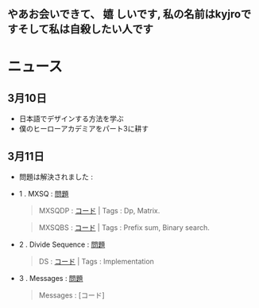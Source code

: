 ## やあお会いできて、 嬉 しいです, 私の名前はkyjroですそして私は自殺したい人です

# ニュース

## 3月10日
- 日本語でデザインする方法を学ぶ
- 僕のヒーローアカデミアをパート3に耕す

## 3月11日
- 問題は解決されました :
- 1 . MXSQ : [問題](https://oj.vnoi.info/problem/qbsquare)
  >MXSQDP : [コード](https://github.com/SunnyYeahBoiii/EveryDayCode/blob/main/Kyjro%E3%81%AE%E3%83%87%E3%83%A2%E3%82%B3%E3%83%BC%E3%83%89/%E5%95%8F%E9%A1%8C%E3%81%AE%E4%BA%BA%E7%94%9F/%E3%83%9B%E3%82%A4%E3%81%95%E3%82%93/mxsqdp.cpp) 
        | Tags : Dp, Matrix.
 
  >MXSQBS : [コード](https://github.com/SunnyYeahBoiii/EveryDayCode/blob/main/Kyjro%E3%81%AE%E3%83%87%E3%83%A2%E3%82%B3%E3%83%BC%E3%83%89/%E5%95%8F%E9%A1%8C%E3%81%AE%E4%BA%BA%E7%94%9F/%E3%83%9B%E3%82%A4%E3%81%95%E3%82%93/mxsqbs.cpp) 
       |  Tags : Prefix sum, Binary search.

- 2 . Divide Sequence : [問題](https://scontent.fsgn8-1.fna.fbcdn.net/v/t39.30808-6/275675800_1111922669658365_1827866509377493338_n.jpg?_nc_cat=102&ccb=1-5&_nc_sid=5cd70e&_nc_ohc=5LxCH5A5ZTwAX_ezeNw&_nc_oc=AQlCC9okym_C-rGm7NAhe7XomiRkWQEOz54QVRPCX6V94HfhQP1fU4jhTy_c1tcA6iYqcK0Zr7k_TUIs7fGyQLL-&_nc_ht=scontent.fsgn8-1.fna&oh=00_AT-kFJ9PE03Xj-9-sryTVRCTi4zBivZFg1w2niCn4Cwa4g&oe=6230180B)
   >DS :  [コード](https://github.com/SunnyYeahBoiii/EveryDayCode/blob/main/Kyjro%E3%81%AE%E3%83%87%E3%83%A2%E3%82%B3%E3%83%BC%E3%83%89/%E7%B7%B4%E7%BF%92/DS.cpp) | Tags : Implementation

- 3 . Messages : [問題](https://scontent.fsgn3-1.fna.fbcdn.net/v/t39.30808-6/275554756_1111922666325032_7123133718610075569_n.jpg?_nc_cat=104&ccb=1-5&_nc_sid=5cd70e&_nc_ohc=zTkPHdBuDEsAX8qLiaK&_nc_ht=scontent.fsgn3-1.fna&oh=00_AT8aYUuZodD8OdTddI5gio5MAxYqsUQSZWxGsxhsna8ERw&oe=622F22CE)
  >Messages : [コード]

